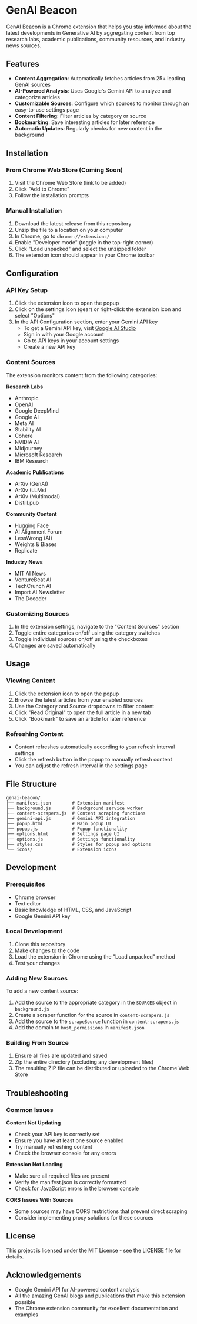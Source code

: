 # GenAI Beacon

GenAI Beacon is a Chrome extension that helps you stay informed about the latest developments in Generative AI by aggregating content from top research labs, academic publications, community resources, and industry news sources.

## Features

- **Content Aggregation**: Automatically fetches articles from 25+ leading GenAI sources
- **AI-Powered Analysis**: Uses Google's Gemini API to analyze and categorize articles
- **Customizable Sources**: Configure which sources to monitor through an easy-to-use settings page
- **Content Filtering**: Filter articles by category or source
- **Bookmarking**: Save interesting articles for later reference
- **Automatic Updates**: Regularly checks for new content in the background

## Installation

### From Chrome Web Store (Coming Soon)
1. Visit the Chrome Web Store (link to be added)
2. Click "Add to Chrome"
3. Follow the installation prompts

### Manual Installation
1. Download the latest release from this repository
2. Unzip the file to a location on your computer
3. In Chrome, go to `chrome://extensions/`
4. Enable "Developer mode" (toggle in the top-right corner)
5. Click "Load unpacked" and select the unzipped folder
6. The extension icon should appear in your Chrome toolbar

## Configuration

### API Key Setup
1. Click the extension icon to open the popup
2. Click on the settings icon (gear) or right-click the extension icon and select "Options"
3. In the API Configuration section, enter your Gemini API key
   - To get a Gemini API key, visit [Google AI Studio](https://ai.google.dev/)
   - Sign in with your Google account
   - Go to API keys in your account settings
   - Create a new API key

### Content Sources
The extension monitors content from the following categories:

**Research Labs**
- Anthropic
- OpenAI
- Google DeepMind
- Google AI
- Meta AI
- Stability AI
- Cohere
- NVIDIA AI
- Midjourney
- Microsoft Research
- IBM Research

**Academic Publications**
- ArXiv (GenAI)
- ArXiv (LLMs)
- ArXiv (Multimodal)
- Distill.pub

**Community Content**
- Hugging Face
- AI Alignment Forum
- LessWrong (AI)
- Weights & Biases
- Replicate

**Industry News**
- MIT AI News
- VentureBeat AI
- TechCrunch AI
- Import AI Newsletter
- The Decoder

### Customizing Sources
1. In the extension settings, navigate to the "Content Sources" section
2. Toggle entire categories on/off using the category switches
3. Toggle individual sources on/off using the checkboxes
4. Changes are saved automatically

## Usage

### Viewing Content
1. Click the extension icon to open the popup
2. Browse the latest articles from your enabled sources
3. Use the Category and Source dropdowns to filter content
4. Click "Read Original" to open the full article in a new tab
5. Click "Bookmark" to save an article for later reference

### Refreshing Content
- Content refreshes automatically according to your refresh interval settings
- Click the refresh button in the popup to manually refresh content
- You can adjust the refresh interval in the settings page

## File Structure

```
genai-beacon/
├── manifest.json        # Extension manifest
├── background.js        # Background service worker
├── content-scrapers.js  # Content scraping functions
├── gemini-api.js        # Gemini API integration
├── popup.html           # Main popup UI
├── popup.js             # Popup functionality
├── options.html         # Settings page UI
├── options.js           # Settings functionality
├── styles.css           # Styles for popup and options
└── icons/               # Extension icons
```

## Development

### Prerequisites
- Chrome browser
- Text editor
- Basic knowledge of HTML, CSS, and JavaScript
- Google Gemini API key

### Local Development
1. Clone this repository
2. Make changes to the code
3. Load the extension in Chrome using the "Load unpacked" method
4. Test your changes

### Adding New Sources
To add a new content source:

1. Add the source to the appropriate category in the `SOURCES` object in `background.js`
2. Create a scraper function for the source in `content-scrapers.js`
3. Add the source to the `scrapeSource` function in `content-scrapers.js`
4. Add the domain to `host_permissions` in `manifest.json`

### Building From Source
1. Ensure all files are updated and saved
2. Zip the entire directory (excluding any development files)
3. The resulting ZIP file can be distributed or uploaded to the Chrome Web Store

## Troubleshooting

### Common Issues

**Content Not Updating**
- Check your API key is correctly set
- Ensure you have at least one source enabled
- Try manually refreshing content
- Check the browser console for any errors

**Extension Not Loading**
- Make sure all required files are present
- Verify the manifest.json is correctly formatted
- Check for JavaScript errors in the browser console

**CORS Issues With Sources**
- Some sources may have CORS restrictions that prevent direct scraping
- Consider implementing proxy solutions for these sources

## License

This project is licensed under the MIT License - see the LICENSE file for details.

## Acknowledgements

- Google Gemini API for AI-powered content analysis
- All the amazing GenAI blogs and publications that make this extension possible
- The Chrome extension community for excellent documentation and examples
